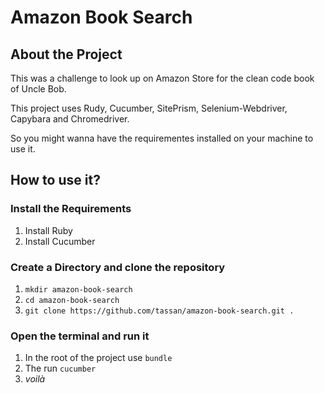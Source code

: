 # Amazon Book Search

## About the Project

This was a challenge to look up on Amazon Store for the clean code book of Uncle Bob.

This project uses Rudy, Cucumber, SitePrism, Selenium-Webdriver, Capybara and Chromedriver.

So you might wanna have the requirementes installed on your machine to use it.

## How to use it?

### Install the Requirements
1. Install Ruby
2. Install Cucumber

### Create a Directory and clone the repository
1. `mkdir amazon-book-search`
2. `cd amazon-book-search`
3. `git clone https://github.com/tassan/amazon-book-search.git .`

### Open the terminal and run it
1. In the root of the project use `bundle`
2. The run `cucumber`
3. *voilà*